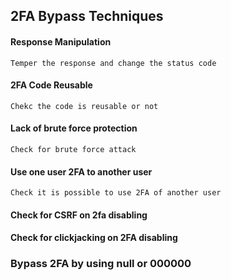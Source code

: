 ## 2FA Bypass Techniques
#### Response Manipulation
```
Temper the response and change the status code
```
#### 2FA Code Reusable
```
Chekc the code is reusable or not
```
#### Lack of brute force protection
```
Check for brute force attack
```
#### Use one user 2FA to another user
```
Check it is possible to use 2FA of another user
```
#### Check for CSRF on 2fa disabling

#### Check for clickjacking on 2FA disabling

### Bypass  2FA by using null or 000000

